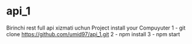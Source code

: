 # api_1
Birinchi rest full api xizmati uchun
Project install your Compuyuter
1 - git clone https://github.com/umid97/api_1.git
2 - npm install 
3 - npm start

